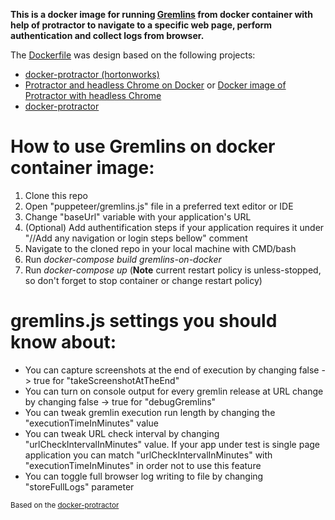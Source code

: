 **This is a docker image for running [Gremlins](https://github.com/marmelab/gremlins.js) from docker container with help of protractor to navigate to a specific web page, perform authentication and collect logs from browser.**

The [Dockerfile](Dockerfile) was design based on the following projects:
- [docker-protractor (hortonworks)](https://github.com/hortonworks/docker-protractor)
- [Protractor and headless Chrome on Docker](http://float-middle.com/protractor-and-headless-chrome-on-docker-with-video-tutorial/) or [Docker image of Protractor with headless Chrome](https://github.com/jciolek/docker-protractor-headless)
- [docker-protractor](https://github.com/School-Improvement-Network/docker-protractor)

# How to use Gremlins on docker container image:
1. Clone this repo
2. Open "puppeteer/gremlins.js" file in a preferred text editor or IDE
3. Change "baseUrl" variable with your application's URL
4. (Optional) Add authentification steps if your application requires it under "//Add any navigation or login steps bellow" comment
5. Navigate to the cloned repo in your local machine with CMD/bash
6. Run *docker-compose build gremlins-on-docker*
7. Run *docker-compose up* (**Note** current restart policy is unless-stopped, so don't forget to stop container or change restart policy)

# gremlins.js settings you should know about:
- You can capture screenshots at the end of execution by changing false -> true for "takeScreenshotAtTheEnd"
- You can turn on console output for every gremlin release at URL change by changing false -> true for "debugGremlins"
- You can tweak gremlin execution run length by changing the "executionTimeInMinutes" value
- You can tweak URL check interval by changing "urlCheckIntervalInMinutes" value. If your app under test is single page application you can match "urlCheckIntervalInMinutes" with "executionTimeInMinutes" in order not to use this feature
- You can toggle full browser log writing to file by changing "storeFullLogs" parameter

<sub>Based on the [docker-protractor](https://github.com/hortonworks/docker-protractor)</sub>
